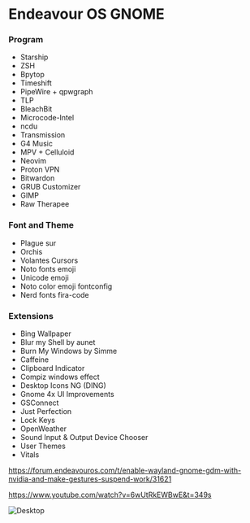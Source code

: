 # Endeavour OS GNOME

### Program

- Starship
- ZSH
- Bpytop
- Timeshift
- PipeWire + qpwgraph
- TLP
- BleachBit
- Microcode-Intel
- ncdu
- Transmission
- G4 Music
- MPV + Celluloid
- Neovim
- Proton VPN
- Bitwardon
- GRUB Customizer
- GIMP
- Raw Therapee

### Font and Theme
- Plague sur
- Orchis
- Volantes Cursors
- Noto fonts emoji
- Unicode emoji
- Noto color emoji fontconfig
- Nerd fonts fira-code

### Extensions
- Bing Wallpaper
- Blur my Shell by aunet
- Burn My Windows by Simme
- Caffeine 
- Clipboard Indicator 
- Compiz windows effect
- Desktop Icons NG (DING) 
- Gnome 4x UI Improvements
- GSConnect 
- Just Perfection 
- Lock Keys
- OpenWeather 
- Sound Input & Output Device Chooser 
- User Themes 
- Vitals

https://forum.endeavouros.com/t/enable-wayland-gnome-gdm-with-nvidia-and-make-gestures-suspend-work/31621

https://www.youtube.com/watch?v=6wUtRkEWBwE&t=349s


![Desktop](https://i.redd.it/riu2urpqy2f91.png)
